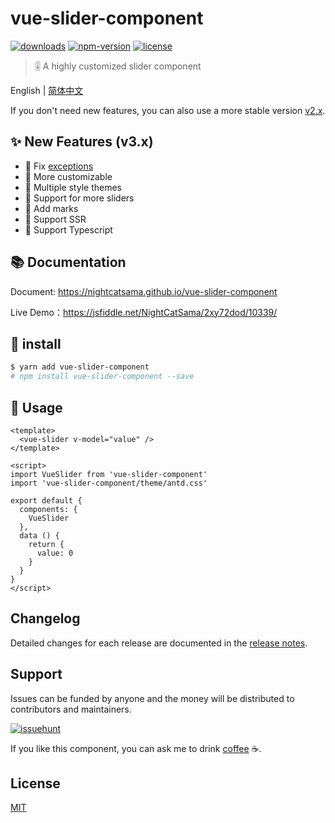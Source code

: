 
# vue-slider-component

[![downloads](https://img.shields.io/npm/dm/vue-slider-component.svg)](https://www.npmjs.com/package/vue-slider-component)
[![npm-version](https://img.shields.io/npm/v/vue-slider-component.svg)](https://www.npmjs.com/package/vue-slider-component)
[![license](https://img.shields.io/npm/l/express.svg)]()

> 🎚 A highly customized slider component

English | [简体中文](https://github.com/NightCatSama/vue-slider-component/blob/master/README-CN.md)

If you don't need new features, you can also use a more stable version [v2.x](https://github.com/NightCatSama/vue-slider-component/tree/v2).

## ✨ New Features (v3.x)
- 🔧 Fix [exceptions](https://github.com/NightCatSama/vue-slider-component/tree/v2#exceptions)
- 🍖 More customizable
- 👗 Multiple style themes
- 🐳 Support for more sliders
- 📌 Add marks
- 🎉 Support SSR
- 🍒 Support Typescript

## 📚 Documentation

Document: <https://nightcatsama.github.io/vue-slider-component>

Live Demo：<https://jsfiddle.net/NightCatSama/2xy72dod/10339/>


## 🎯 install
```bash
$ yarn add vue-slider-component
# npm install vue-slider-component --save
```


## 🚀 Usage
```vue
<template>
  <vue-slider v-model="value" />
</template>

<script>
import VueSlider from 'vue-slider-component'
import 'vue-slider-component/theme/antd.css'

export default {
  components: {
    VueSlider
  },
  data () {
    return {
      value: 0
    }
  }
}
</script>
```

## Changelog

Detailed changes for each release are documented in the [release notes](https://github.com/NightCatSama/vue-slider-component/blob/master/CHANGELOG.md).

## Support

Issues can be funded by anyone and the money will be distributed to contributors and maintainers.

[![issuehunt](https://cdn.jsdelivr.net/gh/BoostIO/issuehunt-materials/v1/issuehunt-button-v1.svg)](https://issuehunt.io/r/NightCatSama/vue-slider-component)

If you like this component, you can ask me to drink [coffee](https://www.paypal.me/nightcatsama) ☕️.

## License

[MIT](https://github.com/NightCatSama/vue-slider-component/blob/master/LICENSE)